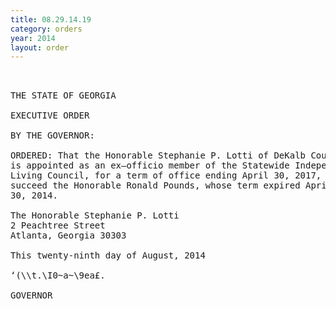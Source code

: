 ```yaml
---
title: 08.29.14.19
category: orders
year: 2014
layout: order
---
```


<pre> 

THE STATE OF GEORGIA

EXECUTIVE ORDER

BY THE GOVERNOR:

ORDERED: That the Honorable Stephanie P. Lotti of DeKalb County, Georgia,
is appointed as an ex—officio member of the Statewide Independent
Living Council, for a term of office ending April 30, 2017, to
succeed the Honorable Ronald Pounds, whose term expired April
30, 2014.

The Honorable Stephanie P. Lotti
2 Peachtree Street
Atlanta, Georgia 30303

This twenty-ninth day of August, 2014

‘(\\t.\I0~a~\9ea£.

GOVERNOR

</pre>
